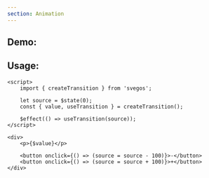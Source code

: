 ```yaml
---
section: Animation
---
```


<script>
  import Example from './example.svelte'
</script>

## Demo:

<Example />

## Usage:

```svelte
<script>
	import { createTransition } from 'svegos';

	let source = $state(0);
	const { value, useTransition } = createTransition();

	$effect(() => useTransition(source));
</script>

<div>
	<p>{$value}</p>

	<button onclick={() => (source = source - 100)}>-</button>
	<button onclick={() => (source = source + 100)}>+</button>
</div>
```